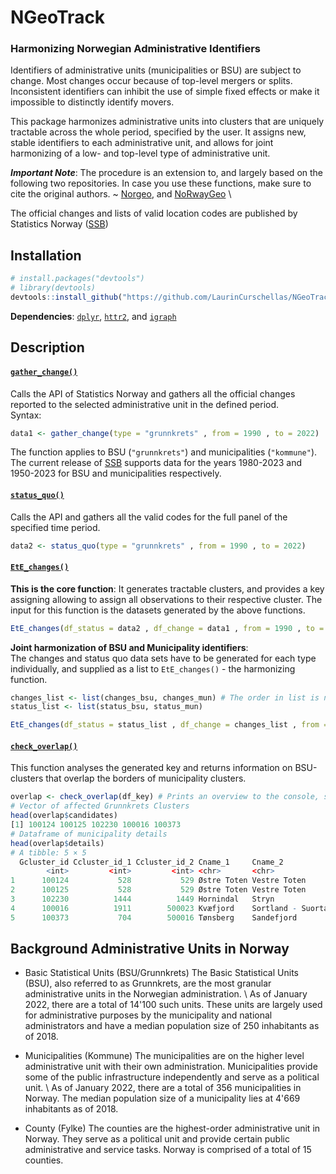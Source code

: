 # NGeoTrack 

### Harmonizing Norwegian Administrative Identifiers

Identifiers of administrative units (municipalities or BSU) are subject to change. Most changes occur because of top-level mergers or splits. 
Inconsistent identifiers can inhibit the use of simple fixed effects or make it impossible to distinctly identify movers. 

This package harmonizes administrative units into clusters that are uniquely tractable across the whole period, specified by the user. It assigns new, stable identifiers 
to each administrative unit, and allows for joint harmonizing of a low- and top-level type of administrative unit. 


***Important Note***:  The procedure is an extension to, and largely based on the following two repositories. In case you use these functions, make sure to cite the original authors. ~ 
[Norgeo](https://youtu.be/8bh238ekw3](https://github.com/helseprofil/norgeo)https://github.com/helseprofil/norgeo "@embed"), and [NoRwayGeo](https://github.com/eirikberger/NoRwayGeo "@NoRwayGeo") \

The official changes and lists of valid location codes are published by Statistics Norway ([SSB](https://www.ssb.no/klass/klassifikasjoner/1 "@SSB"))

## Installation 
```R 
# install.packages("devtools") 
# library(devtools)
devtools::install_github("https://github.com/LaurinCurschellas/NGeoTrack")
```

**Dependencies**: [`dplyr`](https://dplyr.tidyverse.org/ "@dplyr"), [`httr2`](https://httr2.r-lib.org/ "@httr2"), and [`igraph`](https://igraph.org/ "@igraph") 


## Description 
#### [`gather_change()`](https://laurincurschellas.github.io/NGeoTrack/reference/gather_change.html "@GatherChange")  
Calls the API of Statistics Norway and gathers all the official changes reported to the selected administrative unit in the defined period. \
Syntax:
```R
data1 <- gather_change(type = "grunnkrets" , from = 1990 , to = 2022)
```
The function applies to BSU (```"grunnkrets"```) and municipalities (```"kommune"```). \
The current release of [SSB](@SSB) supports data for the years 1980-2023 and 1950-2023 for BSU and municipalities respectively. 


#### [`status_quo()`](https://laurincurschellas.github.io/NGeoTrack/reference/status_quo.html "@StatusQuo")
Calls the API and gathers all the valid codes for the full panel of the specified time period.
```R
data2 <- status_quo(type = "grunnkrets" , from = 1990 , to = 2022) 
```


#### [`EtE_changes()`](https://laurincurschellas.github.io/NGeoTrack/reference/EtE_changes.html "@EtEChanges") 
**This is the core function**: It generates tractable clusters, and provides a key assigning allowing to assign all observations to their respective cluster. The input for this function is the datasets generated by the above functions.
```R
EtE_changes(df_status = data2 , df_change = data1 , from = 1990 , to = 2022, jointly = FALSE) 
```
**Joint harmonization of BSU and Municipality identifiers**:             
The changes and status quo data sets have to be generated for each type individually, and supplied as a list to `EtE_changes()` - the harmonizing function. 

```R
changes_list <- list(changes_bsu, changes_mun) # The order in list is not relevant. 
status_list <- list(status_bsu, status_mun)

EtE_changes(df_status = status_list , df_change = changes_list , from = 1990 , to = 2022, jointly = TRUE) 
```


#### [`check_overlap()`](https://laurincurschellas.github.io/NGeoTrack/reference/check_overlap.html "@Overlap") 
This function analyses the generated key and returns information on BSU-clusters that overlap the borders of municipality clusters. 
```R
overlap <- check_overlap(df_key) # Prints an overview to the console, summarising the detailed output
# Vector of affected Grunnkrets Clusters
head(overlap$candidates)
[1] 100124 100125 102230 100016 100373
# Dataframe of municipality details
head(overlap$details)
# A tibble: 5 × 5
  Gcluster_id Ccluster_id_1 Ccluster_id_2 Cname_1     Cname_2          
        <int>         <int>         <int> <chr>       <chr>            
1      100124           528           529 Østre Toten Vestre Toten     
2      100125           528           529 Østre Toten Vestre Toten     
3      102230          1444          1449 Hornindal   Stryn            
4      100016          1911        500023 Kvæfjord    Sortland - Suortá
5      100373           704        500016 Tønsberg    Sandefjord  
```


## Background Administrative Units in Norway

-  Basic Statistical Units (BSU/Grunnkrets) 
The Basic Statistical Units (BSU), also referred to as Grunnkrets, are the most granular administrative units in the Norwegian administration. \ As of January 2022, there are a total of 14'100 such units. These units are largely used for administrative purposes by the municipality and national administrators and have a median population size of 250 inhabitants as of 2018. 

- Municipalities (Kommune)
The municipalities are on the higher level administrative unit with their own administration. Municipalities provide some of the public infrastructure independently and serve as a political unit. \ As of January 2022, there are a total of 356 municipalities in Norway. The median population size of a municipality lies at 4'669 inhabitants as of 2018. 

- County (Fylke) 
The counties are the highest-order administrative unit in Norway. They serve as a political unit and provide certain public administrative and service tasks. Norway is comprised of a total of 15 counties. 


